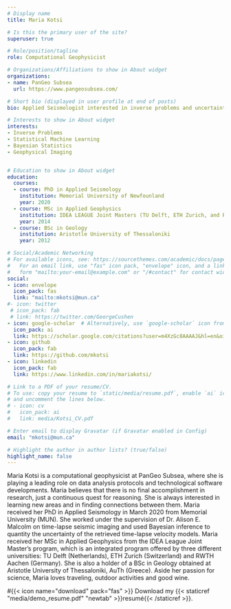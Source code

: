 ```yaml
---
# Display name
title: Maria Kotsi

# Is this the primary user of the site?
superuser: true

# Role/position/tagline
role: Computational Geophysicist

# Organizations/Affiliations to show in About widget
organizations:
- name: PanGeo Subsea
  url: https://www.pangeosubsea.com/

# Short bio (displayed in user profile at end of posts)
bio: Applied Seismologist interested in inverse problems and uncertainty quantification. 

# Interests to show in About widget
interests:
- Inverse Problems
- Statistical Machine Learning 
- Bayesian Statistics
- Geophysical Imaging 


# Education to show in About widget
education:
  courses:
  - course: PhD in Applied Seismology
    institution: Memorial University of Newfounland
    year: 2020
  - course: MSc in Applied Geophysics
    institution: IDEA LEAGUE Joint Masters (TU Delft, ETH Zurich, and RWTH Aachen)
    year: 2014
  - course: BSc in Geology
    institution: Aristotle University of Thessaloniki
    year: 2012

# Social/Academic Networking
# For available icons, see: https://sourcethemes.com/academic/docs/page-builder/#icons
#   For an email link, use "fas" icon pack, "envelope" icon, and a link in the
#   form "mailto:your-email@example.com" or "/#contact" for contact widget.
social:
- icon: envelope
  icon_pack: fas
  link: "mailto:mkotsi@mun.ca"
#- icon: twitter
 # icon_pack: fab
 # link: https://twitter.com/GeorgeCushen
- icon: google-scholar  # Alternatively, use `google-scholar` icon from `ai` icon pack
  icon_pack: ai
  link: https://scholar.google.com/citations?user=m4XzGc8AAAAJ&hl=en&oi=ao
- icon: github
  icon_pack: fab
  link: https://github.com/mkotsi
- icon: linkedin
  icon_pack: fab
  link: https://www.linkedin.com/in/mariakotsi/

# Link to a PDF of your resume/CV.
# To use: copy your resume to `static/media/resume.pdf`, enable `ai` icons in `params.toml`, 
# and uncomment the lines below.
# - icon: cv
#   icon_pack: ai
#   link: media/Kotsi_CV.pdf

# Enter email to display Gravatar (if Gravatar enabled in Config)
email: "mkotsi@mun.ca"

# Highlight the author in author lists? (true/false)
highlight_name: false
---
```


Maria Kotsi is a computational geophysicist at PanGeo Subsea, where she is playing a leading role on data analysis protocols and technological software developments. Maria believes that there is no final accomplishment in research, just a continuous quest for reasoning. She is always interested in learning new areas and in finding connections between them. Maria received her PhD in Applied Seismology in March 2020 from Memorial University (MUN). She worked under the supervision of Dr. Alison E. Malcolm on time-lapse seismic imaging and used Bayesian inference to quantity the uncertainty of the retrieved time-lapse velocity models. Maria received her MSc in Applied Geophysics from the IDEA League Joint Master’s program, which is an integrated program offered by three different universities: TU Delft (Netherlands), ETH Zurich (Switzerland) and RWTH Aachen (Germany). She is also a holder of a BSc in Geology obtained at Aristotle University of Thessaloniki, AuTh (Greece). Aside her passion for science, Maria loves traveling, outdoor activities and good wine. 

#{{< icon name="download" pack="fas" >}} Download my {{< staticref "media/demo_resume.pdf" "newtab" >}}resumé{{< /staticref >}}.
